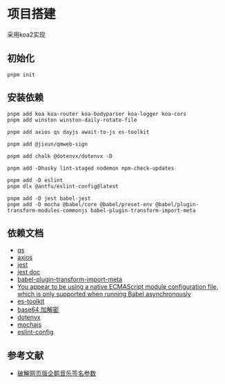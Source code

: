 # 项目搭建
采用koa2实现

## 初始化
```shell
pnpm init
```

## 安装依赖
```shell
pnpm add koa koa-router koa-bodyparser koa-logger koa-cors
pnpm add winston winston-daily-rotate-file

pnpm add axios qs dayjs await-to-js es-toolkit

pnpm add @jixun/qmweb-sign

pnpm add chalk @dotenvx/dotenvx -D

pnpm add -Dhusky lint-staged nodemon npm-check-updates

pnpm add -D eslint
pnpm dlx @antfu/eslint-config@latest

pnpm add -D jest babel-jest
pnpm add -D mocha @babel/core @babel/preset-env @babel/plugin-transform-modules-commonjs babel-plugin-transform-import-meta
```

## 依赖文档
- [qs](https://github.com/ljharb/qs)
- [axios](https://www.axios-http.cn/docs/urlencoded)
- [jest](https://github.com/jestjs/jest)
- [jest doc](https://jestjs.io/docs/environment-variables)
- [babel-plugin-transform-import-meta](https://www.npmjs.com/package/babel-plugin-transform-import-meta)
- [You appear to be using a native ECMAScript module configuration file, which is only supported when running Babel asynchronously](https://github.com/jestjs/jest/issues/13739)
- [es-toolkit](https://es-toolkit.slash.page/)
- [base64 加解密](https://base64.us/)
- [dotenvx](https://www.npmjs.com/package/@dotenvx/dotenvx?activeTab=readme)
- [mochajs](https://mochajs.org/#getting-started)
- [eslint-config](https://www.npmjs.com/package/@antfu/eslint-config)

## 参考文献
- [破解网页版企鹅音乐签名参数](https://jixun.uk/posts/2024/qqmusic-zzc-sign/)
